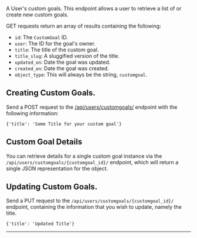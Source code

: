A User's custom goals.  This endpoint allows a user to retrieve a list
of or create new custom goals.

GET requests return an array of results containing the following:

* `id`: The `CustomGoal` ID.
* `user`: The ID for the goal's owner.
* `title`: The title of the custom goal.
* `title_slug`: A sluggified version of the title.
* `updated_on`: Date the goal was updated.
* `created_on`: Date the goal was created.
* `object_type`: This will always be the string, `customgoal`.

## Creating Custom Goals.

Send a POST request to the [/api/users/customgoals/](/api/users/customgoals/)
endpoint with the following information:

    {'title': 'Some Title for your custom goal'}

## Custom Goal Details

You can retrieve details for a single custom goal instance via the
`/api/users/customgoals/{customgoal_id}/` endpoint, which will return a
single JSON representation for the object.

## Updating Custom Goals.

Send a PUT request to the `/api/users/customgoals/{customgoal_id}/` endpoint,
containing the information that you wish to update, namely the title.

    {'title': 'Updated Title'}

----

